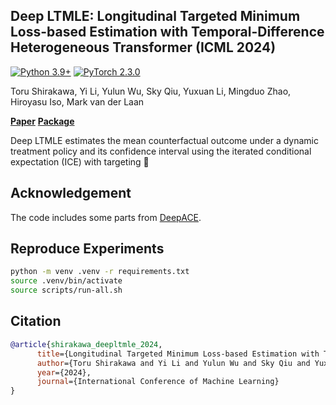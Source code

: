 ## Deep LTMLE: Longitudinal Targeted Minimum Loss-based Estimation with Temporal-Difference Heterogeneous Transformer (ICML 2024)

[![Python 3.9+](https://img.shields.io/badge/Platform-Python%203.9-blue.svg)](https://www.python.org/)
[![PyTorch 2.3.0](https://img.shields.io/badge/Implementation-Pytorch-brightgreen.svg)](https://pytorch.org/)

Toru Shirakawa, Yi Li, Yulun Wu, Sky Qiu, Yuxuan Li, Mingduo Zhao, Hiroyasu Iso, Mark van der Laan

**[Paper](https://arxiv.org/abs/2404.04399)**
**[Package](https://github.com/shirakawatoru/dltmle)**

Deep LTMLE estimates the mean counterfactual outcome under a dynamic treatment policy and its confidence interval using the iterated conditional expectation (ICE) with targeting 🎯

## Acknowledgement

The code includes some parts from [DeepACE](https://github.com/dennisfrauen/deepace).

## Reproduce Experiments

```bash
python -m venv .venv -r requirements.txt
source .venv/bin/activate
source scripts/run-all.sh
```

## Citation

```BiBTeX
@article{shirakawa_deepltmle_2024,
      title={Longitudinal Targeted Minimum Loss-based Estimation with Temporal-Difference Heterogeneous Transformer}, 
      author={Toru Shirakawa and Yi Li and Yulun Wu and Sky Qiu and Yuxuan Li and Mingduo Zhao and Hiroyasu Iso and Mark van der Laan},
      year={2024},
      journal={International Conference of Machine Learning}
}
```

